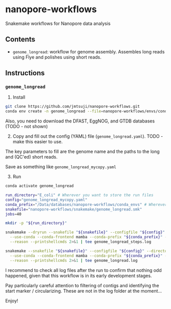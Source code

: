 # nanopore-workflows
Snakemake workflows for Nanopore data analysis

## Contents
- `genome_longread`: workflow for genome assembly. Assembles long reads using Flye and polishes using short reads.

## Instructions
### `genome_longread`
1. Install
```bash
git clone https://github.com/jmtsuji/nanopore-workflows.git
conda env create -n genome_longread --file=nanopore-workflows/envs/conda_requirements.yaml
```
Also, you need to download the DFAST, EggNOG, and GTDB databases (TODO - not shown)

2. Copy and fill out the config (YAML) file (`genome_longread.yaml`). TODO - make this easier to use.

The key parameters to fill are the genome name and the paths to the long and (QC'ed) short reads.

Save as something like `genome_longread_mycopy.yaml`

3. Run
```bash
conda activate genome_longread

run_directory="E_coli" # Wherever you want to store the run files
config="genome_longread_mycopy.yaml"
conda_prefix="/Data/databases/nanopore-workflows/conda_envs" # Wherever you want to store the conda envs
snakefile="nanopore-workflows/snakemake/genome_longread.smk"
jobs=40

mkdir -p "${run_directory}"

snakemake --dryrun --snakefile "${snakefile}" --configfile "${config}" --directory "${run_directory}" \
  --use-conda --conda-frontend mamba --conda-prefix "${conda_prefix}" --jobs "${jobs}" --rerun-incomplete \
  --reason --printshellcmds 2>&1 | tee genome_longread_steps.log

snakemake --snakefile "${snakefile}" --configfile "${config}" --directory "${run_directory}" \
  --use-conda --conda-frontend mamba --conda-prefix "${conda_prefix}" --jobs "${jobs}" --rerun-incomplete \
  --reason --printshellcmds 2>&1 | tee genome_longread.log
```
I recommend to check all log files after the run to confirm that nothing odd happened, given that this workflow is in its early development stages.

Pay particularly careful attention to filtering of contigs and identifying the start marker / circularizing. These are not in the log folder at the moment... 

Enjoy!